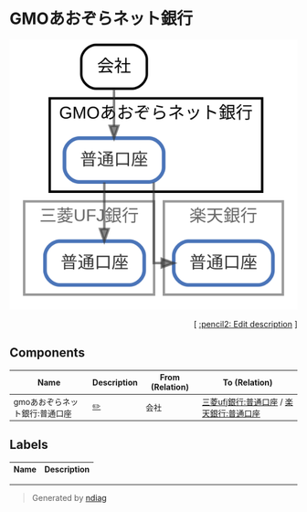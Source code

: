 # GMOあおぞらネット銀行

![view](node-gmoあおぞらネット銀行.svg)



<p align="right">
  [ <a href="../ndiag.descriptions/_node-gmoあおぞらネット銀行.md">:pencil2: Edit description</a> ]
</p>

## Components

| Name | Description | From (Relation) | To (Relation) |
| --- | --- | --- | --- |
| gmoあおぞらネット銀行:普通口座 |  <a href="../ndiag.descriptions/_component-gmoあおぞらネット銀行_普通口座.md">:pencil2:</a> | 会社 | [三菱ufj銀行:普通口座](node-三菱ufj銀行.md) / [楽天銀行:普通口座](node-楽天銀行.md) |

## Labels

| Name | Description |
| --- | --- |

---

> Generated by [ndiag](https://github.com/k1LoW/ndiag)
